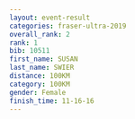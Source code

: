 ```yaml
---
layout: event-result 
categories: fraser-ultra-2019 
overall_rank: 2
rank: 1
bib: 10511
first_name: SUSAN
last_name: SWIER
distance: 100KM
category: 100KM
gender: Female
finish_time: 11-16-16
---
```

